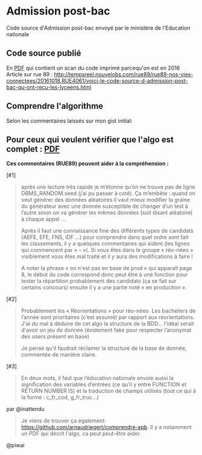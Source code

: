 # Admission post-bac

Code source d'Admission post-bac envoyé par le ministère de l'Education
nationale

Code source publié
---
En [PDF](http://www.droitsdeslyceens.com/medias/files/algorithme.pdf) qui contient un scan du code imprimé parcequ'on est en 2016
Article sur rue 89 :  http://tempsreel.nouvelobs.com/rue89/rue89-nos-vies-connectees/20161018.RUE4061/voici-le-code-source-d-admission-post-bac-qu-ont-recu-les-lyceens.html


Comprendre l'algorithme
---
Selon les commentaires laissés sur mon gist initial:

Pour ceux qui veulent vérifier que l'algo est complet : [PDF](http://www.droitsdeslyceens.com/medias/files/algorithme.pdf)
----
**Ces commentaires (RUE89) peuvent aider à la compréhension :**

[#1]

> après une lecture très rapide je m’étonne qu’on ne trouve pas de ligne DBMS_RANDOM.seed (j’ai pu passer à coté). Ça m’embête : quand on veut générer des données aléatoires il vaut mieux modifier la graine du générateur avec une donnée susceptible de changer d’un test à l’autre sinon on va générer les mêmes données (soit disant aléatoire) à chaque appel ...
>
> Après il faut une connaissance fine des différents types de candidats (AEFE, EFE, FNS, IDF ...) pour comprendre dans quel ordre sont fait les classements, il y a quelques commentaires qui aident (les lignes qui commencent par « – »). Si vous êtes dans le groupe « réo-néeo » visiblement vous êtes mal traité et il y aura des modifications à faire !
>
> A noter la phrase « on n'est pas en base de prod » qui apparaît page 8, le début du code correspond donc peut être à une fonction pour tester la répartition probablement des candidats (ça se fait sur certains concours) ensuite il y a une partie noté « en production ».

[#2]

> Probablement les « Réorientations » pour réo-néeo. Les bacheliers de l’année sont prioritaires (c’est assumé) par rapport aux réorientations.
> J'ai du mal à déduire de cet algo la structure de la BDD... l'idéal serait d'avoir un jeu de donnée (évidement fake pour respecter l’anonymat des users présent en base)
>
> Je pense qu'il faudrait réclamer la structure de la base de donnée, commentée de manière claire.

[#3]

> En deux mots, il faut que l’éducation nationale envoie aussi la signification des variables d’entrées (ce qu’il y entre FUNCTION et RETURN NUMBER IS) et la traduction de champs utilisés (tout ce qui à la forme : c_fr_cod, g_fr_truc...)

par @inattendu

> Je viens de trouver ça également: https://github.com/arnaudriegert/comprendre-apb. Il y a notamment un PDF qui décrit l'algo, ca peut peut-être aider.

@piwai
